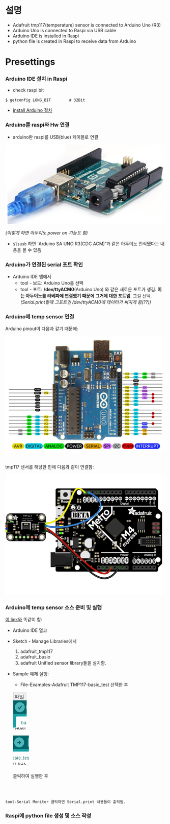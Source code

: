 # 설명

* Adafruit tmp117(temperature) sensor is connected to Arduino Uno (R3)
* Arduino Uno is connected to Raspi via USB cable
* Arduino IDE is installed in Raspi
* python file is created in Raspi to receive data from Arduino



# Presettings

### Arduino IDE 설치 in Raspi

* check raspi bit
```
$ getconfig LONG_BIT        # 32Bit
```
* <a href="https://www.raspberrypi-spy.co.uk/2020/12/install-arduino-ide-on-raspberry-pi/">install Arduino 절차</a>


### Arduino를 raspi와 Hw 연결

* arduino완 raspi를 USB(blue) 케이블로 연결

![Alt text](image.png) <br>

*(이렇게 하면 아두이노 power on 기능도 함)*

* ```$lsusb``` 하면  'Arduino SA UNO R3(CDC ACM)'과 같은 아두이노 인식됐다는 내용을 볼 수 있음


### Arduino가 연결된 serial 포트 확인
* Arduino IDE 앱에서 
    - tool - 보드: Arduino Uno를 선택
    - tool - 포트: **/dev/ttyACM0**(Arduino Uno) 와 같은 새로운 포트가 생김. **이는 아두이노를 라베파에 연결했기 때문에 그거에 대한 포트임**. 그걸 선택.
*(Serial.print할때 그포트인 /dev/ttyACM0에 데이터가 써지게 됨(??))*



### Arduino에 temp sensor 연결
Arduino pinout이 다음과 같기 때문에: 

![Alt text](image-2.png)

<br>
tmp117 센서를 해당한 핀에 다음과 같이 연결함:

![Alt text](image-1.png)


### Arduino에 temp sensor 소스 준비 및 실행
 <a href="https://learn.adafruit.com/adafruit-tmp117-high-accuracy-i2c-temperature-monitor/arduino">이 link와</a> 똑같이 함:

* Arduino IDE 열고
* Sketch - Manage Libraries에서 
    1. adafruit_tmp117
    2. adafruit_busio
    3. adafruit Unified sensor library들을 설치함.

* Sample 예제 실행:
    - File-Examples-Adafruit TMP117-basic_test 선택한 후
    
    ![Alt text](image-3.png)

    ![Alt text](image-4.png)

    클릭하여 실행한 후

<br><br>

    tool-Serial Monitor 클릭하면 Serial.print 내용들이 출력됨.
    


### Raspi에 python file 생성 및 소스 작성

